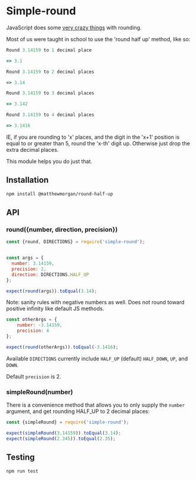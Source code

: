 # Simple-round

JavaScript does some [very crazy things](https://developer.mozilla.org/en-US/docs/Web/JavaScript/Reference/Global_Objects/Math/round) with rounding.  

Most of us were taught in school to use the 'round half up' method, like so:

```javascript
Round 3.14159 to 1 decimal place

=> 3.1

Round 3.14159 to 2 decimal places

=> 3.14

Round 3.14159 to 3 decimal places

=> 3.142

Round 3.14159 to 4 decimal places

=> 3.1416

```

IE, if you are rounding to 'x' places, and the digit in the 'x+1' position is equal to or greater than 5, round the 'x-th' digit up.  Otherwise just drop the extra decimal places.

This module helps you do just that.

## Installation

```bash
npm install @matthewmorgan/round-half-up
```

## API

### round({number, direction, precision})

```javascript
const {round, DIRECTIONS} = require('simple-round');


const args = {
  number: 3.14159,
  precision: 2,
  direction: DIRECTIONS.HALF_UP
};

expect(round(args)).toEqual(3.14);
````

Note: sanity rules with negative numbers as well.  Does not round toward positive infinity like default JS methods.

```javascript
const otherArgs = {
    number: -3.14159,
    precision: 4
};

expect(round(otherArgs)).toEqual(-3.1416);
```

Available `DIRECTIONS` currently include `HALF_UP` (default) `HALF_DOWN`, `UP`, and `DOWN`.

Default `precision` is 2.
### simpleRound(number)
There is a convenience method that allows you to only supply the `number` argument, and get rounding HALF_UP to 2 decimal places:

```javascript
const {simpleRound} = require('simple-round');

expect(simpleRound(3.14159)).toEqual(3.14);
expect(simpleRound(2.345)).toEqual(2.35);
```

## Testing

```bash
npm run test
```
